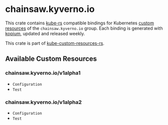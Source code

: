 <!--
SPDX-FileCopyrightText: The kube-custom-resources-rs Authors
SPDX-License-Identifier: 0BSD
 -->

# chainsaw.kyverno.io

This crate contains [kube-rs](https://kube.rs/) compatible bindings for Kubernetes [custom resources](https://kubernetes.io/docs/tasks/extend-kubernetes/custom-resources/custom-resource-definitions/) of the `chainsaw.kyverno.io` group. Each binding is generated with [kopium](https://github.com/kube-rs/kopium), updated and released weekly.

This crate is part of [kube-custom-resources-rs](https://github.com/metio/kube-custom-resources-rs).

## Available Custom Resources

### chainsaw.kyverno.io/v1alpha1
- `Configuration`
- `Test`
### chainsaw.kyverno.io/v1alpha2
- `Configuration`
- `Test`
